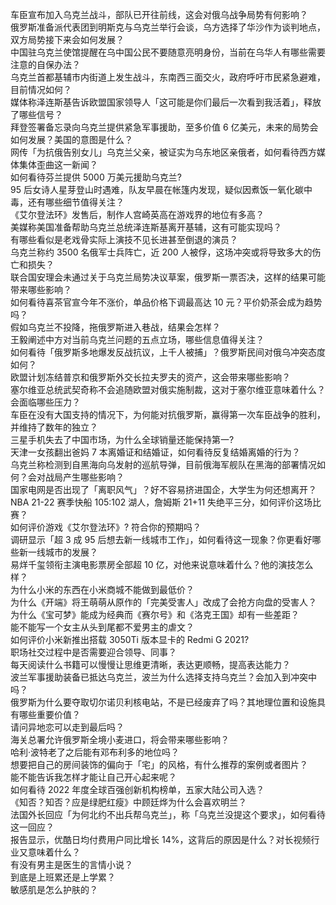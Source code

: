 车臣宣布加入乌克兰战斗，部队已开往前线，这会对俄乌战争局势有何影响？  
俄罗斯准备派代表团到明斯克与乌克兰举行会谈，乌方选择了华沙作为谈判地点，双方局势接下来会如何发展？  
中国驻乌克兰使馆提醒在乌中国公民不要随意亮明身份，当前在乌华人有哪些需要注意的自保办法？  
乌克兰首都基辅市内街道上发生战斗，东南西三面交火，政府呼吁市民紧急避难，目前情况如何？  
媒体称泽连斯基告诉欧盟国家领导人「这可能是你们最后一次看到我活着」，释放了哪些信号？  
拜登签署备忘录向乌克兰提供紧急军事援助，至多价值 6 亿美元，未来的局势会如何发展？美国的意图是什么？  
网传「为抗俄告别女儿」乌克兰父亲，被证实为乌东地区亲俄者，如何看待西方媒体集体歪曲这一新闻？  
如何看待芬兰提供 5000 万美元援助乌克兰?  
95 后女诗人星芽登山时遇难，队友早晨在帐篷内发现，疑似因煮饭一氧化碳中毒，还有哪些细节值得关注？  
《艾尔登法环》发售后，制作人宫崎英高在游戏界的地位有多高？  
美媒称美国准备帮助乌克兰总统泽连斯基离开基辅，这有可能实现吗？  
有哪些看似是老戏骨实际上演技不见长进甚至倒退的演员？  
乌克兰称约 3500 名俄军士兵阵亡，近 200 人被俘，这场冲突或将导致多大的伤亡和损失？  
联合国安理会未通过关于乌克兰局势决议草案，俄罗斯一票否决，这样的结果可能带来哪些影响？  
如何看待喜茶官宣今年不涨价，单品价格下调最高达 10 元？平价奶茶会成为趋势吗？  
假如乌克兰不投降，拖俄罗斯进入巷战，结果会怎样？  
王毅阐述中方对当前乌克兰问题的五点立场，哪些信息值得关注？  
如何看待「俄罗斯多地爆发反战抗议，上千人被捕」？俄罗斯民间对俄乌冲突态度如何？  
欧盟计划冻结普京和俄罗斯外交长拉夫罗夫的资产，这会带来哪些影响？  
塞尔维亚总统武契奇称不会追随欧盟对俄实施制裁，这对于塞尔维亚意味着什么？会面临哪些压力？  
车臣在没有大国支持的情况下，为何能对抗俄罗斯，赢得第一次车臣战争的胜利，并维持了数年的独立？  
三星手机失去了中国市场，为什么全球销量还能保持第一?  
天津一女孩翻出爸妈 7 本离婚证和结婚证，如何看待反复结婚离婚的行为？  
乌克兰称检测到自黑海向乌发射的巡航导弹，目前俄海军舰队在黑海的部署情况如何？会对战局产生哪些影响？  
国家电网是否出现了「离职风气」？好不容易挤进国企，大学生为何还想离开？  
NBA 21-22 赛季快船 105:102 湖人，詹姆斯 21+11 失绝平三分，如何评价这场比赛？  
如何评价游戏《艾尔登法环》? 符合你的预期吗？  
调研显示「超 3 成 95 后想去新一线城市工作」，如何看待这一现象？你更看好哪些新一线城市的发展？  
易烊千玺领衔主演电影票房全部超 10 亿，对他来说意味着什么？他的演技怎么样？  
为什么小米的东西在小米商城不能做到最低价？  
为什么《开端》将王萌萌从原作的「完美受害人」改成了会抢方向盘的受害人？  
为什么《宝可梦》能成为经典而《赛尔号》和《洛克王国》却有一些差距？  
能不能写一个女主从头到尾都不爱男主的虐文？  
如何评价小米新推出搭载 3050Ti 版本显卡的 Redmi G 2021?  
职场社交过程中是否需要迎合领导、同事？  
每天阅读什么书籍可以慢慢让思维更清晰，表达更顺畅，提高表达能力？  
波兰军事援助装备已抵达乌克兰，波兰为什么选择支持乌克兰？会加入到冲突中吗？  
俄罗斯为什么要夺取切尔诺贝利核电站，不是已经废弃了吗？其地理位置和设施具有哪些重要价值？  
请问异地恋可以走到最后吗？  
海关总署允许俄罗斯全境小麦进口，将会带来哪些影响？  
哈利·波特老了之后能有邓布利多的地位吗？  
想要把自己的房间装饰的偏向于「宅」的风格，有什么推荐的案例或者图片？  
能不能告诉我怎样才能让自己开心起来呢？  
如何看待 2022 年度全球百强创新机构榜单，五家大陆公司入选？  
《知否？知否？应是绿肥红瘦》中顾廷烨为什么会喜欢明兰？  
法国外长回应「为何北约不出兵帮乌克兰」，称「乌克兰没提这个要求」，如何看待这一回应？  
报告显示，优酷日均付费用户同比增长 14%，这背后的原因是什么？对长视频行业又意味着什么？  
有没有男主是医生的言情小说？  
到底是上班累还是上学累？  
敏感肌是怎么护肤的？  
